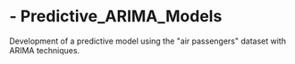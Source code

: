 # - Predictive_ARIMA_Models
Development of a predictive model using the "air passengers" dataset with ARIMA techniques.
